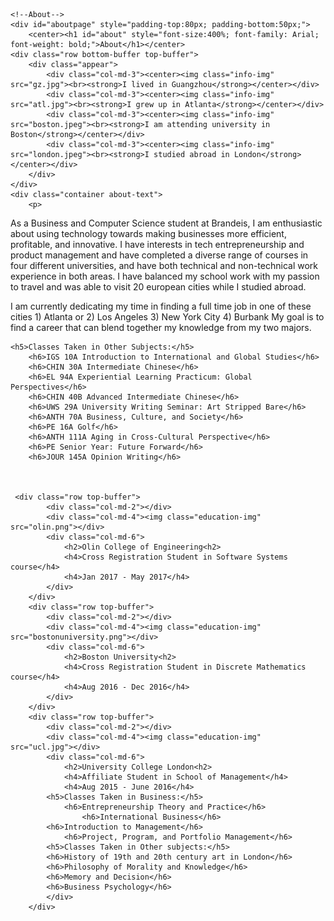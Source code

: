 	<!--About-->
    <div id="aboutpage" style="padding-top:80px; padding-bottom:50px;">
        <center><h1 id="about" style="font-size:400%; font-family: Arial; font-weight: bold;">About</h1></center>
    <div class="row bottom-buffer top-buffer">
	    <div class="appear">
	        <div class="col-md-3"><center><img class="info-img" src="gz.jpg"><br><strong>I lived in Guangzhou</strong></center></div>
	        <div class="col-md-3"><center><img class="info-img" src="atl.jpg"><br><strong>I grew up in Atlanta</strong></center></div>
	        <div class="col-md-3"><center><img class="info-img" src="boston.jpeg"><br><strong>I am attending university in Boston</strong></center></div>
	        <div class="col-md-3"><center><img class="info-img" src="london.jpeg"><br><strong>I studied abroad in London</strong></center></div>
	    </div>
    </div>
    <div class="container about-text">
    	<p>
As a Business and Computer Science student at Brandeis, I am enthusiastic about using technology towards making businesses more efficient, profitable, and innovative. I have interests in tech entrepreneurship and product management and have completed a diverse range of courses in four different universities, and have both technical and non-technical work experience in both areas. I have balanced my school work with my passion to travel and was able to visit 20 european cities while I studied abroad. 

I am currently dedicating my time in finding a full time job in one of these cities 1) Atlanta or 2) Los Angeles 3) New York City 4) Burbank My goal is to find a career that can blend together my knowledge from my two majors. </p>
    </div>
</div>    
    
    
    <h5>Classes Taken in Other Subjects:</h5>
		<h6>IGS 10A Introduction to International and Global Studies</h6>
		<h6>CHIN 30A Intermediate Chinese</h6>
		<h6>EL 94A Experiential Learning Practicum: Global Perspectives</h6>
		<h6>CHIN 40B Advanced Intermediate Chinese</h6>
		<h6>UWS 29A University Writing Seminar: Art Stripped Bare</h6>
		<h6>ANTH 70A Business, Culture, and Society</h6>
		<h6>PE 16A Golf</h6>
		<h6>ANTH 111A Aging in Cross-Cultural Perspective</h6>
		<h6>PE Senior Year: Future Forward</h6>
		<h6>JOUR 145A Opinion Writing</h6>
     
     
     
     <div class="row top-buffer">
            <div class="col-md-2"></div>
    		<div class="col-md-4"><img class="education-img" src="olin.png"></div>
    		<div class="col-md-6">
    			<h2>Olin College of Engineering<h2>
    			<h4>Cross Registration Student in Software Systems course</h4>
    			<h4>Jan 2017 - May 2017</h4>
    		</div>
        </div>
        <div class="row top-buffer">
            <div class="col-md-2"></div>
    		<div class="col-md-4"><img class="education-img" src="bostonuniversity.png"></div>
    		<div class="col-md-6">
    			<h2>Boston University<h2>
    			<h4>Cross Registration Student in Discrete Mathematics course</h4>
    			<h4>Aug 2016 - Dec 2016</h4>
    		</div>
        </div>
        <div class="row top-buffer">
            <div class="col-md-2"></div>
    		<div class="col-md-4"><img class="education-img" src="ucl.jpg"></div>
    		<div class="col-md-6">
    			<h2>University College London<h2>
    			<h4>Affiliate Student in School of Management</h4>
    			<h4>Aug 2015 - June 2016</h4>
			<h5>Classes Taken in Business:</h5>
    			<h6>Entrepreneurship Theory and Practice</h6>
                	<h6>International Business</h6>
			<h6>Introduction to Management</h6>
    			<h6>Project, Program, and Portfolio Management</h6>
			<h5>Classes Taken in Other subjects:</h5>
			<h6>History of 19th and 20th century art in London</h6>
			<h6>Philosophy of Morality and Knowledge</h6>
			<h6>Memory and Decision</h6>
			<h6>Business Psychology</h6>	
    		</div>
        </div>	
